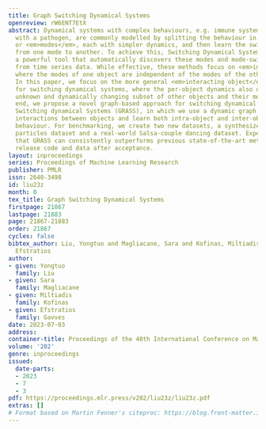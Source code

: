 ```yaml
---
title: Graph Switching Dynamical Systems
openreview: rW6ENT7EtX
abstract: Dynamical systems with complex behaviours, e.g. immune system cells interacting
  with a pathogen, are commonly modelled by splitting the behaviour in different regimes,
  or <em>modes</em>, each with simpler dynamics, and then learn the switching behaviour
  from one mode to another. To achieve this, Switching Dynamical Systems (SDS) are
  a powerful tool that automatically discovers these modes and mode-switching behaviour
  from time series data. While effective, these methods focus on <em>independent objects</em>,
  where the modes of one object are independent of the modes of the other objects.
  In this paper, we focus on the more general <em>interacting object</em> setting
  for switching dynamical systems, where the per-object dynamics also depend on an
  unknown and dynamically changing subset of other objects and their modes. To this
  end, we propose a novel graph-based approach for switching dynamical systems, GRAph
  Switching dynamical Systems (GRASS), in which we use a dynamic graph to characterize
  interactions between objects and learn both intra-object and inter-object mode-switching
  behaviour. For benchmarking, we create two new datasets, a synthesized ODE-driven
  particles dataset and a real-world Salsa-couple dancing dataset. Experiments show
  that GRASS can consistently outperforms previous state-of-the-art methods. We will
  release code and data after acceptance.
layout: inproceedings
series: Proceedings of Machine Learning Research
publisher: PMLR
issn: 2640-3498
id: liu23z
month: 0
tex_title: Graph Switching Dynamical Systems
firstpage: 21867
lastpage: 21883
page: 21867-21883
order: 21867
cycles: false
bibtex_author: Liu, Yongtuo and Magliacane, Sara and Kofinas, Miltiadis and Gavves,
  Efstratios
author:
- given: Yongtuo
  family: Liu
- given: Sara
  family: Magliacane
- given: Miltiadis
  family: Kofinas
- given: Efstratios
  family: Gavves
date: 2023-07-03
address: 
container-title: Proceedings of the 40th International Conference on Machine Learning
volume: '202'
genre: inproceedings
issued:
  date-parts:
  - 2023
  - 7
  - 3
pdf: https://proceedings.mlr.press/v202/liu23z/liu23z.pdf
extras: []
# Format based on Martin Fenner's citeproc: https://blog.front-matter.io/posts/citeproc-yaml-for-bibliographies/
---
```


